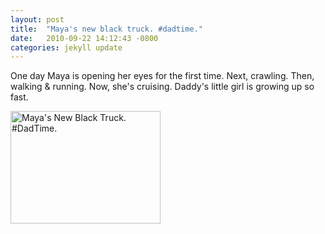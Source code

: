 ```yaml
---
layout: post
title:  "Maya's new black truck. #dadtime."
date:   2010-09-22 14:12:43 -0800
categories: jekyll update
---
```


One day Maya is opening her eyes for the first time. Next, crawling. Then, walking & running. Now, she's cruising. Daddy's little girl is growing up so fast.

<a data-flickr-embed="true"  href="https://www.flickr.com/photos/davidcmolina/5015588984/" title="Maya&#x27;s New Black Truck. #DadTime."><img src="https://c1.staticflickr.com/5/4144/5015588984_16aa21ff67_m.jpg" width="240" height="180" alt="Maya&#x27;s New Black Truck. #DadTime."></a><script async src="//embedr.flickr.com/assets/client-code.js" charset="utf-8"></script>
